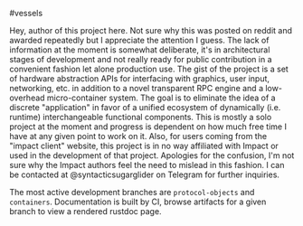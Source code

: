 #vessels

Hey, author of this project here. Not sure why this was posted on reddit and awarded repeatedly but I appreciate the attention I guess. The lack of information at the moment is somewhat deliberate, it's in architectural stages of development and not really ready for public contribution in a convenient fashion let alone production use. The gist of the project is a set of hardware abstraction APIs for interfacing with graphics, user input, networking, etc. in addition to a novel transparent RPC engine and a low-overhead micro-container system. The goal is to eliminate the idea of a discrete "application" in favor of a unified ecosystem of dynamically (i.e. runtime) interchangeable functional components. This is mostly a solo project at the moment and progress is dependent on how much free time I have at any given point to work on it. Also, for users coming from the "impact client" website, this project is in no way affiliated with Impact or used in the development of that project. Apologies for the confusion, I'm not sure why the Impact authors feel the need to mislead in this fashion. I can be contacted at @syntacticsugarglider on Telegram for further inquiries.

The most active development branches are `protocol-objects` and `containers`. Documentation is built by CI, browse artifacts for a given branch to view a rendered rustdoc page.
